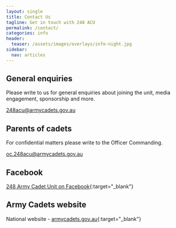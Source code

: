 ```yaml
---
layout: single
title: Contact Us
tagline: Get in touch with 248 ACU
permalink: /contact/
categories: info
header:
  teaser: /assets/images/overlays/info-night.jpg
sidebar:
  nav: articles
---
```


## General enquiries

Please write to us for general enquiries about joining the unit, media engagement, sponsorship and more.

<span class="far fa-fw fa-envelope"></span> [248acu@armycadets.gov.au](mailto:248acu@armycadets.gov.au)

## Parents of cadets

For confidential matters please write to the Officer Commanding. 

<span class="far fa-fw fa-envelope"></span> [oc.248acu@armycadets.gov.au](mailto:oc.248acu@armycadets.gov.au)

## Facebook 

<span class="fab fa-fw fa-facebook"></span> [248 Army Cadet Unit on Facebook]({{site.data.links.acu_facebook_url}}){:target="_blank"}

## Army Cadets website

<span class="fas fa-fw fa-desktop"></span> National website - [armycadets.gov.au]({{site.data.links.aac_website_url}}){:target="_blank"}